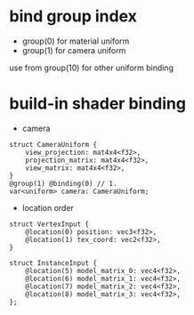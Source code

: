 # bind group index
+ group(0) for material uniform
+ group(1) for camera uniform
 
use from group(10) for other uniform binding
# build-in shader binding

- camera

```wgsl
struct CameraUniform {
    view_projection: mat4x4<f32>,
    projection_matrix: mat4x4<f32>,
    view_matrix: mat4x4<f32>,
}
@group(1) @binding(0) // 1.
var<uniform> camera: CameraUniform;

```

- location order

```
struct VertexInput {
    @location(0) position: vec3<f32>,
    @location(1) tex_coord: vec2<f32>,
}

struct InstanceInput {
    @location(5) model_matrix_0: vec4<f32>,
    @location(6) model_matrix_1: vec4<f32>,
    @location(7) model_matrix_2: vec4<f32>,
    @location(8) model_matrix_3: vec4<f32>,
};
```
